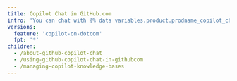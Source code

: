 ```yaml
---
title: Copilot Chat in GitHub.com
intro: 'You can chat with {% data variables.product.prodname_copilot_chat_dotcom_short %} to learn out about aspects of software development, or to understand or improve specific lines of code.'
versions:
  feature: 'copilot-on-dotcom'
  fpt: '*'
children:
  - /about-github-copilot-chat
  - /using-github-copilot-chat-in-githubcom
  - /managing-copilot-knowledge-bases
---
```

